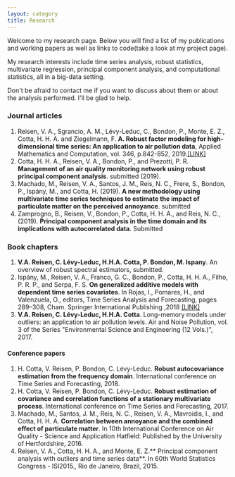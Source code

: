 ```yaml
---
layout: category
title: Research
---
```

Welcome to my research page. Below you will find a list of my publications and working papers as well as links to code(take a look at my project page).

My research interests include time series analysis, robust statistics, multivariate regression, principal component analysis, and computational statistics, all in a big-data setting.

Don't be afraid to contact me if you want to discuss about them or about the analysis performed. I'll be glad to help.

### Journal articles
1. Reisen, V. A., Sgrancio, A. M., Lévy-Leduc, C., Bondon, P., Monte, E. Z., Cotta, H. H. A. and Ziegelmann, F. **A. Robust factor modeling for high-dimensional time series: An application to air pollution data**, Applied Mathematics and Computation, vol. 346, p.842-852, 2019.[[LINK]]({{site.url}}/papers/reisen_20019_applied_math_comp.pdf)
2. Cotta, H. H. A., Reisen, V. A., Bondon, P., and Prezotti, P. R. **Management of an air quality monitoring network using robust principal component analysis**. submitted (2019).
3. Machado, M., Reisen, V. A., Santos, J. M., Reis, N. C., Frere, S., Bondon, P., Ispány, M., and Cotta, H. (2019). **A new methodology using multivariate time series techniques to estimate the impact of particulate matter on the perceived annoyance**. submitted
4. Zamprogno, B., Reisen, V., Bondon, P., Cotta, H. H. A., and Reis, N. C., (2019). **Principal component analysis in the time domain and its implications with autocorrelated data**. Submitted


### Book chapters
1. **V.A. Reisen, C. Lévy-Leduc, H.H.A. Cotta, P. Bondon, M. Ispany**. An overview of robust spectral estimators, submitted.
2. Ispány, M., Reisen, V. A., Franco, G. C., Bondon, P., Cotta, H. H. A., Filho, P. R. P., and Serpa, F. S. **On generalized additive models with dependent time series covariates**. In Rojas, I., Pomares, H., and Valenzuela, O., editors, Time Series Analysis and Forecasting, pages 289–308, Cham. Springer International Publishing ,2018 [[LINK]]({{site.url}}/papers/GAM-PCA-VAR_Contr_to_Stat_final.pdf)
3. **V.A. Reisen, C. Lévy-Leduc, H.H.A. Cotta**. Long-memory models under outliers: an application to air pollution levels. Air and Noise Pollution, vol. 3 of the Series "Environmental Science and Engineering (12 Vols.)", 2017.


#### Conference papers
1. H. Cotta, V. Reisen, P. Bondon, C. Lévy-Leduc. **Robust autocovariance estimation from the frequency domain**. International conference on Time Series and Forecasting, 2018.
2. H. Cotta, V. Reisen, P. Bondon, C. Lévy-Leduc. **Robust estimation of covariance and correlation functions of a stationary multivariate process**. International conference on Time Series and Forecasting, 2017.
3. Machado, M., Santos, J. M., Reis, N. C., Reisen, V. A., Mavroidis, I., and Cotta, H. H. A. **Correlation between annoyance and the combined effect of particulate matter**. In 10th International Conference on Air Quality - Science and Application Hatfield: Published by the University of Hertfordshire, 2016.
4. Reisen, V. A., Cotta, H. H. A., and Monte, E. Z.** Principal component analysis with outliers and time series data**. In 60th World Statistics Congress - ISI2015., Rio de Janeiro, Brazil, 2015.
